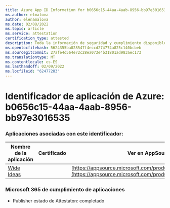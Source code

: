```yaml
---
title: Azure App ID Information for b0656c15-44aa-4aab-8956-bb97e3016535
ms.author: elmalova
author: elenamalova
ms.date: 02/08/2022
ms.topic: article
ms.service: attestation
certification_type: attested
description: Toda la información de seguridad y cumplimiento disponible para b0656c15-44aa-4aab-8956-bb97e3016535.
ms.openlocfilehash: 5624355ba028547f4eccd274774a825c140bcbeb
ms.sourcegitcommit: 27afe4d564e72c28ea073e4b31801ad983aec173
ms.translationtype: MT
ms.contentlocale: es-ES
ms.lasthandoff: 02/09/2022
ms.locfileid: "62477283"
---
```

# <a name="azure-app-id-b0656c15-44aa-4aab-8956-bb97e3016535"></a>Identificador de aplicación de Azure: b0656c15-44aa-4aab-8956-bb97e3016535


### <a name="apps-associated-with-this-id"></a>Aplicaciones asociadas con este identificador:
| **Nombre de la aplicación** | **Certificado** | **Ver en AppSource** |
|--------------|---------------|-----------------------|
| [Wide Ideas](https://docs.microsoft.com/microsoft-365-app-certification/forward/WA200000819) |  | [https://appsource.microsoft.com/product/office/WA200000819](https://appsource.microsoft.com/product/office/WA200000819) |

### <a name="microsoft-365-app-compliance-status"></a>Microsoft 365 de cumplimiento de aplicaciones
- Publisher estado de Attestaton: completado
